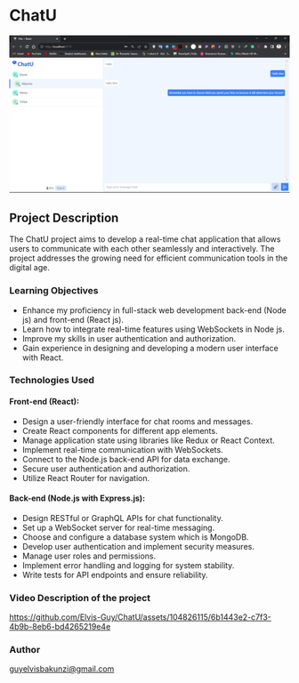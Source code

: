 # ChatU

![Description](Images/image.png)

## Project Description

The ChatU project aims to develop a real-time chat application that allows users to communicate with each other seamlessly and interactively. The project addresses the growing need for efficient communication tools in the digital age.

### Learning Objectives

- Enhance my proficiency in full-stack web development back-end (Node js) and front-end (React js).
- Learn how to integrate real-time features using WebSockets in Node js.
- Improve my skills in user authentication and authorization.
- Gain experience in designing and developing a modern user interface with React.

### Technologies Used

#### Front-end (React):

- Design a user-friendly interface for chat rooms and messages.
- Create React components for different app elements.
- Manage application state using libraries like Redux or React Context.
- Implement real-time communication with WebSockets.
- Connect to the Node.js back-end API for data exchange.
- Secure user authentication and authorization.
- Utilize React Router for navigation.

#### Back-end (Node.js with Express.js):

- Design RESTful or GraphQL APIs for chat functionality.
- Set up a WebSocket server for real-time messaging.
- Choose and configure a database system which is MongoDB.
- Develop user authentication and implement security measures.
- Manage user roles and permissions.
- Implement error handling and logging for system stability.
- Write tests for API endpoints and ensure reliability.

### Video Description of the project

https://github.com/Elvis-Guy/ChatU/assets/104826115/6b1443e2-c7f3-4b9b-8eb6-bd4265219e4e

### Author

[guyelvisbakunzi@gmail.com](mailto:guyelvisbakunzi@gmail.com)
